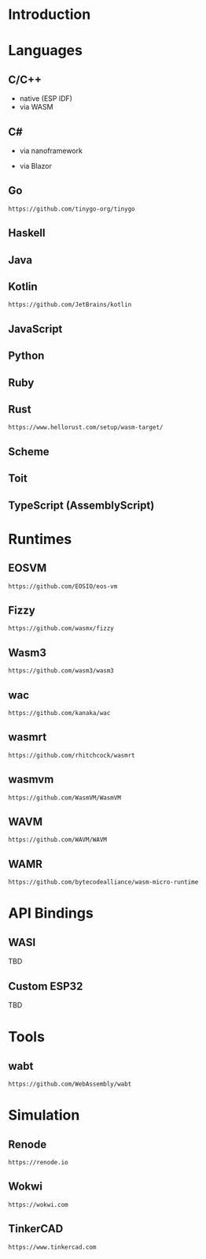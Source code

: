 # Introduction

# Languages

## C/C++

- native (ESP IDF)
- via WASM

## C#

- via nanoframework

- via Blazor

## Go

    https://github.com/tinygo-org/tinygo

## Haskell

## Java

## Kotlin

    https://github.com/JetBrains/kotlin

## JavaScript

## Python

## Ruby

## Rust

    https://www.hellorust.com/setup/wasm-target/

## Scheme

## Toit

## TypeScript (AssemblyScript)


# Runtimes

## EOSVM

    https://github.com/EOSIO/eos-vm

## Fizzy

    https://github.com/wasmx/fizzy

## Wasm3

    https://github.com/wasm3/wasm3

## wac

    https://github.com/kanaka/wac

## wasmrt

    https://github.com/rhitchcock/wasmrt

## wasmvm

    https://github.com/WasmVM/WasmVM

## WAVM

    https://github.com/WAVM/WAVM

## WAMR

    https://github.com/bytecodealliance/wasm-micro-runtime

# API Bindings

## WASI

TBD

## Custom ESP32

TBD

# Tools

## wabt

    https://github.com/WebAssembly/wabt

# Simulation

## Renode

    https://renode.io

## Wokwi

    https://wokwi.com

## TinkerCAD

    https://www.tinkercad.com

